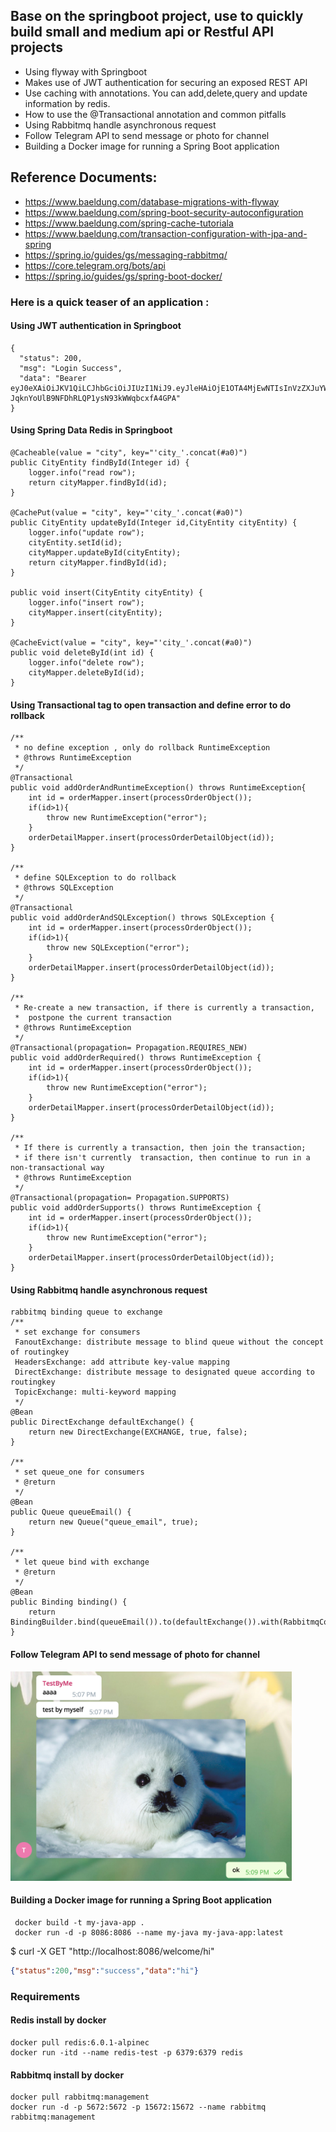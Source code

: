 ## Base on the springboot project, use to quickly build small and medium api or Restful API projects
* Using flyway with Springboot
* Makes use of JWT authentication for securing an exposed REST API
* Use caching with annotations. You can add,delete,query and update information by redis.
* How to use the @Transactional annotation and common pitfalls
* Using Rabbitmq handle asynchronous request
* Follow Telegram API to send message or photo for channel
* Building a Docker image for running a Spring Boot application

## Reference Documents: 
* https://www.baeldung.com/database-migrations-with-flyway
* https://www.baeldung.com/spring-boot-security-autoconfiguration
* https://www.baeldung.com/spring-cache-tutoriala
* https://www.baeldung.com/transaction-configuration-with-jpa-and-spring
* https://spring.io/guides/gs/messaging-rabbitmq/
* https://core.telegram.org/bots/api
* https://spring.io/guides/gs/spring-boot-docker/

### Here is a quick teaser of an application :
#### Using JWT authentication in Springboot
    {
      "status": 200,
      "msg": "Login Success",
      "data": "Bearer eyJ0eXAiOiJKV1QiLCJhbGciOiJIUzI1NiJ9.eyJleHAiOjE1OTA4MjEwNTIsInVzZXJuYW1lIjoiZ2FyeSJ9.6hHez-JqknYoUlB9NFDhRLQP1ysN93kWWqbcxfA4GPA"
    }

#### Using Spring Data Redis in Springboot
    @Cacheable(value = "city", key="'city_'.concat(#a0)")
    public CityEntity findById(Integer id) {
        logger.info("read row");
        return cityMapper.findById(id);
    }

    @CachePut(value = "city", key="'city_'.concat(#a0)")
    public CityEntity updateById(Integer id,CityEntity cityEntity) {
        logger.info("update row");
        cityEntity.setId(id);
        cityMapper.updateById(cityEntity);
        return cityMapper.findById(id);
    }

    public void insert(CityEntity cityEntity) {
        logger.info("insert row");
        cityMapper.insert(cityEntity);
    }

    @CacheEvict(value = "city", key="'city_'.concat(#a0)")
    public void deleteById(int id) {
        logger.info("delete row");
        cityMapper.deleteById(id);
    }

#### Using Transactional tag to open transaction and define error to do rollback
    /**
     * no define exception , only do rollback RuntimeException
     * @throws RuntimeException
     */
    @Transactional
    public void addOrderAndRuntimeException() throws RuntimeException{
        int id = orderMapper.insert(processOrderObject());
        if(id>1){
            throw new RuntimeException("error");
        }
        orderDetailMapper.insert(processOrderDetailObject(id));
    }

    /**
     * define SQLException to do rollback
     * @throws SQLException
     */
    @Transactional
    public void addOrderAndSQLException() throws SQLException {
        int id = orderMapper.insert(processOrderObject());
        if(id>1){
            throw new SQLException("error");
        }
        orderDetailMapper.insert(processOrderDetailObject(id));
    }

    /**
     * Re-create a new transaction, if there is currently a transaction,
     *  postpone the current transaction
     * @throws RuntimeException
     */
    @Transactional(propagation= Propagation.REQUIRES_NEW)
    public void addOrderRequired() throws RuntimeException {
        int id = orderMapper.insert(processOrderObject());
        if(id>1){
            throw new RuntimeException("error");
        }
        orderDetailMapper.insert(processOrderDetailObject(id));
    }

    /**
     * If there is currently a transaction, then join the transaction;
     * if there isn't currently  transaction, then continue to run in a non-transactional way
     * @throws RuntimeException
     */
    @Transactional(propagation= Propagation.SUPPORTS)
    public void addOrderSupports() throws RuntimeException {
        int id = orderMapper.insert(processOrderObject());
        if(id>1){
            throw new RuntimeException("error");
        }
        orderDetailMapper.insert(processOrderDetailObject(id));
    }

#### Using Rabbitmq handle asynchronous request
    rabbitmq binding queue to exchange
    /**
     * set exchange for consumers
     FanoutExchange: distribute message to blind queue without the concept of routingkey
     HeadersExchange: add attribute key-value mapping
     DirectExchange: distribute message to designated queue according to routingkey
     TopicExchange: multi-keyword mapping
     */
    @Bean
    public DirectExchange defaultExchange() {
        return new DirectExchange(EXCHANGE, true, false);
    }

    /**
     * set queue_one for consumers
     * @return
     */
    @Bean
    public Queue queueEmail() {
        return new Queue("queue_email", true); 
    }

    /**
     * let queue bind with exchange
     * @return
     */
    @Bean
    public Binding binding() {
        return BindingBuilder.bind(queueEmail()).to(defaultExchange()).with(RabbitmqConfig.ROUTINGKEY1);
    }    

#### Follow Telegram API to send message of photo for channel
<img src="https://github.com/GarySsu/gary_springboot/blob/master/06_spring_boot_telegram_bot/src/main/resources/photo/screenshot.png" width="450">

#### Building a Docker image for running a Spring Boot application
     docker build -t my-java-app .
     docker run -d -p 8086:8086 --name my-java my-java-app:latest
     
$ curl -X GET "http://localhost:8086/welcome/hi"
```json       
{"status":200,"msg":"success","data":"hi"}
```
### Requirements
#### Redis install by docker
    docker pull redis:6.0.1-alpinec
    docker run -itd --name redis-test -p 6379:6379 redis
    
#### Rabbitmq install by docker
    docker pull rabbitmq:management
    docker run -d -p 5672:5672 -p 15672:15672 --name rabbitmq rabbitmq:management

